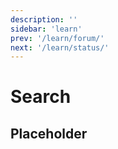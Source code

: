 ```yaml
---
description: ''
sidebar: 'learn'
prev: '/learn/forum/'
next: '/learn/status/'
---
```


# Search

## Placeholder

